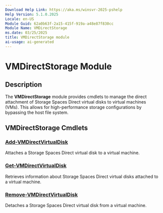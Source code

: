 ```yaml
---
Download Help Link: https://aka.ms/winsvr-2025-pshelp
Help Version: 5.1.0.2025
Locale: en-US
Module Guid: 62a0b63f-2a15-415f-919a-a48e87f830cc
Module Name: VMDirectStorage
ms.date: 03/25/2025
title: VMDirectStorage module
ai-usage: ai-generated
---
```


# VMDirectStorage Module

## Description

The **VMDirectStorage** module provides cmdlets to manage the direct attachment of Storage Spaces
Direct virtual disks to virtual machines (VMs). This allows for high-performance storage
configurations by bypassing the host file system.

## VMDirectStorage Cmdlets

### [Add-VMDirectVirtualDisk](Add-VMDirectVirtualDisk.md)

Attaches a Storage Spaces Direct virtual disk to a virtual machine.

### [Get-VMDirectVirtualDisk](Get-VMDirectVirtualDisk.md)

Retrieves information about Storage Spaces Direct virtual disks attached to a virtual machine.

### [Remove-VMDirectVirtualDisk](Remove-VMDirectVirtualDisk.md)

Detaches a Storage Spaces Direct virtual disk from a virtual machine.
